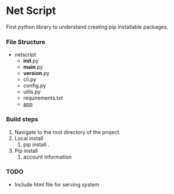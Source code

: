 # Net Script

First python library to understand creating pip installable packages.

### File Structure

- netscript
  - __init__.py
  - __main__.py
  - __version__.py
  - cli.py
  - config.py
  - utils.py
  - requirements.txt
  - [app](netscript/app.py)


### Build steps

1. Navigate to the root directory of the project.
2. Local install
   1. pip install .
3. Pip install
   1. account information

### TODO

- Include html file for serving system